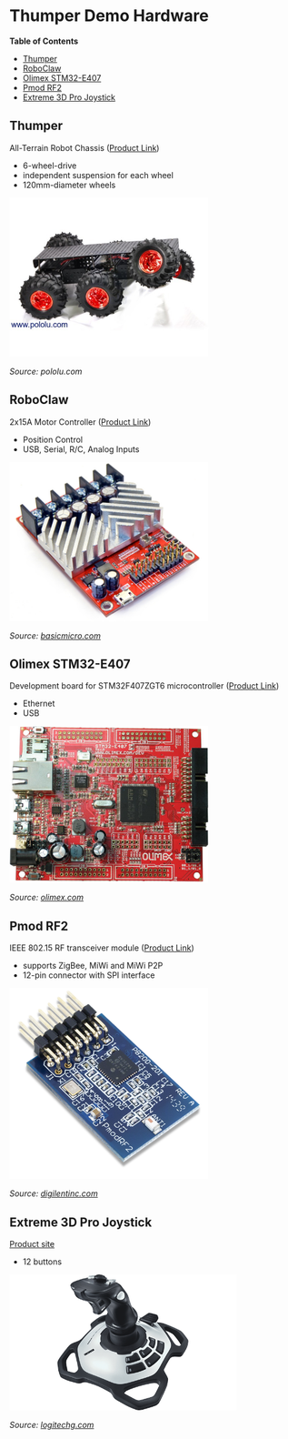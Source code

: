 # Thumper Demo Hardware

**Table of Contents**
- [Thumper](#thumper)
- [RoboClaw](#roboclaw)
- [Olimex STM32-E407](#olimex-stm32-e407)
- [Pmod RF2](#pmod-rf2)
- [Extreme 3D Pro Joystick](#extreme-3d-pro-joystick)

## Thumper

All-Terrain Robot Chassis ([Product Link](https://www.pololu.com/product/1563))

* 6-wheel-drive
* independent suspension for each wheel
* 120mm-diameter wheels

<img src="https://raw.githubusercontent.com/micro-ROS/micro-ROS_thumper_demo/master/images/thumper.jpg" width="350">

*Source: pololu.com*

## RoboClaw

2x15A Motor Controller ([Product Link](https://www.basicmicro.com/RoboClaw-2x15A-Motor-Controller_p_10.html))

* Position Control
* USB, Serial, R/C, Analog Inputs

<img src="https://raw.githubusercontent.com/micro-ROS/micro-ROS_thumper_demo/master/images/roboclaw_2x15a.png" width="350">

*Source: [basicmicro.com](https://www.basicmicro.com/RoboClaw-2x15A-Motor-Controller_p_10.html)*


## Olimex STM32-E407

Development board for STM32F407ZGT6 microcontroller ([Product Link](https://www.olimex.com/Products/ARM/ST/STM32-E407/open-source-hardware))

* Ethernet
* USB

<img src="https://raw.githubusercontent.com/micro-ROS/micro-ROS_thumper_demo/master/images/STM32-E407-02.jpg" width="350">

*Source: [olimex.com](https://www.olimex.com/Products/ARM/ST/STM32-E407/open-source-hardware)*

## Pmod RF2
IEEE 802.15 RF transceiver module ([Product Link](https://reference.digilentinc.com/reference/pmod/pmodrf2/start))

* supports ZigBee, MiWi and MiWi P2P
* 12-pin connector with SPI interface

<img src="https://raw.githubusercontent.com/micro-ROS/micro-ROS_thumper_demo/master/images/pmodrf2-0.png" width="350">

*Source: [digilentinc.com](https://reference.digilentinc.com/reference/pmod/pmodrf2/start)*


## Extreme 3D Pro Joystick

[Product site](https://www.logitechg.com/en-us/products/space/extreme-3d-pro-joystick.963290-0403.html)

* 12 buttons

<img src="https://raw.githubusercontent.com/micro-ROS/micro-ROS_thumper_demo/master/images/extreme-3d-pro-joystick53631.png" width="400">

*Source: [logitechg.com](https://www.logitechg.com/en-us/products/space/extreme-3d-pro-joystick.963290-0403.html)*

